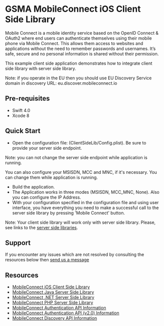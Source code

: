 GSMA MobileConnect iOS Client Side Library
==============================================================================================================
Mobile Connect is a mobile identity service based on the OpenID Connect & OAuth2 where end users can authenticate themselves using their mobile phone via Mobile Connect. This allows them access to websites and applications without the need to remember passwords and usernames. It’s safe, secure and no personal information is shared without their permission.

This example client side application demonstrates how to integrate client side library with server side library.

Note: if you operate in the EU then you should use EU Discovery Service domain in discovery URL: eu.discover.mobileconnect.io

## Pre-requisites
- Swift 4.0
- Xcode 8

## Quick Start
- Open the configuration file: (ClientSideLib/Config.plist).
Be sure to provide your server side endpoint.

Note: you can not change the server side endpoint while application is running. 

You can also configure your MSISDN, MCC and MNC, if it's necessary. You can change them while application is running.

- Build the application.
- The Application works in three modes (MSISDN, MCC_MNC, None). Also you can configure the IP Address.
- With your configuration specified in the configuration file and using user interface, you have everything you need to make a successful call to the server side library by pressing 'Mobile Connect' button.

Note: Your client side library will work only with server side library. Please, see links to the [server side libraries](#resources).

## Support

If you encounter any issues which are not resolved by consulting the resources below then [send us a message](https://developer.mobileconnect.io/content/contact-us)

## Resources
- [MobileConnect iOS Client Side Library](https://developer.mobileconnect.io/content/ios-client-side-library)
- [MobileConnect Java Server Side Library](https://developer.mobileconnect.io/content/java-server-side-library)
- [MobileConnect .NET Server Side Library](https://developer.mobileconnect.io/content/net-server-side-library)
- [MobileConnect PHP Server Side Library](https://developer.mobileconnect.io/content/php-server-side-library)
- [MobileConnect Authentication API Information](https://developer.mobileconnect.io/mobile-connect-api)
- [MobileConnect Authentication API (v2.0) Information](https://developer.mobileconnect.io/mobile-connect-profile-v2-0)
- [MobileConnect Discovery API Information](https://developer.mobileconnect.io/discovery-api)

